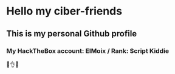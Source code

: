 # Hello my ciber-friends 

## This is my personal Github profile


### My HackTheBox account: ElMoix / Rank: Script Kiddie

🙌👌👀
